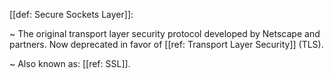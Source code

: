 [[def: Secure Sockets Layer]]:

~ The original transport layer security protocol developed by Netscape and partners. Now deprecated in favor of [[ref: Transport Layer Security]] (TLS).

~ Also known as: [[ref: SSL]].

